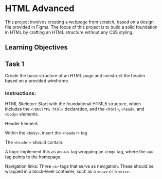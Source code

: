 # HTML Advanced
This project involves creating a webpage from scratch, based on a design file provided in Figma. The focus of this project is to build a solid foundation in HTML by crafting an HTML structure without any CSS styling.

## Learning Objectives

## Task 1
Create the basic structure of an HTML page and construct the header based on a provided wireframe.

### Instructions:

HTML Skeleton: Start with the foundational HTML5 structure, which includes the `<!DOCTYPE html>` declaration, and the `<html>`, `<head>`, and `<body>` elements.

Header Element:

Within the `<body>`, insert the `<header>` tag.

The `<header>` should contain:

A logo: Implement this as an `<a>` tag wrapping an `<img>` tag, where the `<a>` tag points to the homepage.

Navigation links: Three `<a>` tags that serve as navigation. These should be wrapped in a block-level container, such as a `<nav>` or a `<div>`.
